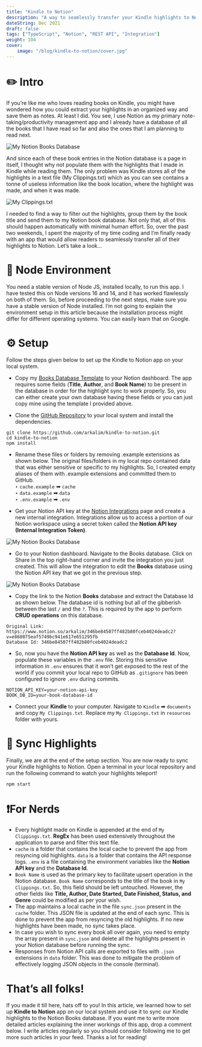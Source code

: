 ```yaml
---
title: "Kindle to Notion"
description: "A way to seamlessly transfer your Kindle highlights to Notion Database!"
dateString: Dec 2021
draft: false
tags: ["TypeScript", "Notion", "REST API", "Integration"]
weight: 104
cover:
    image: "/blog/kindle-to-notion/cover.jpg"
---
```


# ✏️ Intro
If you’re like me who loves reading books on Kindle, you might have wondered how you could extract your highlights in an organized way and save them as notes. At least I did. You see, I use Notion as my primary note-taking/productivity management app and I already have a database of all the books that I have read so far and also the ones that I am planning to read next.

![My Notion Books Database](/blog/kindle-to-notion/img1.jpg)

And since each of these book entries in the Notion database is a page in itself, I thought why not populate them with the highlights that I made in Kindle while reading them. The only problem was Kindle stores all of the highlights in a text file (My Clippings.txt) which as you can see contains a tonne of useless information like the book location, where the highlight was made, and when it was made.

![My Clippings.txt](/blog/kindle-to-notion/img2.jpg)

I needed to find a way to filter out the highlights, group them by the book title and send them to my Notion book database. Not only that, all of this should happen automatically with minimal human effort. So, over the past two weekends, I spent the majority of my time coding and I’m finally ready with an app that would allow readers to seamlessly transfer all of their highlights to Notion. Let’s take a look...

# 🤖 Node Environment
You need a stable version of Node JS, installed locally, to run this app. I have tested this on Node versions 16 and 14, and it has worked flawlessly on both of them. So, before proceeding to the next steps, make sure you have a stable version of Node installed. I’m not going to explain the environment setup in this article because the installation process might differ for different operating systems. You can easily learn that on Google.

# ⚙️ Setup
Follow the steps given below to set up the Kindle to Notion app on your local system.

- Copy my [Books Database Template](https://arkalim.notion.site/346be84507ff482b80fceb4024deadc2?v=e868075eaf5749bc941e617e651295fb) to your Notion dashboard. The app requires some fields (**Title**, **Author**, and **Book Name**) to be present in the database in order for the highlight sync to work properly. So, you can either create your own database having these fields or you can just copy mine using the template I provided above.

- Clone the [GitHub Repository](https://github.com/arkalim/kindle-to-notion) to your local system and install the dependencies.
```
git clone https://github.com/arkalim/kindle-to-notion.git
cd kindle-to-notion
npm install
```

- Rename these files or folders by removing .example extensions as shown below. The original files/folders in my local repo contained data that was either sensitive or specific to my highlights. So, I created empty aliases of them with .example extensions and committed them to GitHub.<br>
‣ `cache.example` ➡ `cache`<br>
‣ `data.example` ➡ `data`<br>
‣ `.env.example` ➡ `.env`<br>

- Get your Notion API key at the [Notion Integrations](https://www.notion.so/my-integrations) page and create a new internal integration. Integrations allow us to access a portion of our Notion workspace using a secret token called the **Notion API key (Internal Integration Token)**.

![My Notion Books Database](/blog/kindle-to-notion/img3.jpg)

- Go to your Notion dashboard. Navigate to the Books database. Click on Share in the top right-hand corner and invite the integration you just created. This will allow the integration to edit the **Books** database using the Notion API key that we got in the previous step.

![My Notion Books Database](/blog/kindle-to-notion/img4.jpg)

- Copy the link to the Notion **Books** database and extract the Database Id as shown below. The database id is nothing but all of the gibberish between the last `/` and the `?`. This is required by the app to perform **CRUD operations** on this database.
```
Original Link: https://www.notion.so/arkalim/346be84507ff482b80fceb4024deadc2?v=e868075eaf5749bc941e617e651295fb
Database Id: 346be84507ff482b80fceb4024deadc2
```

- So, now you have the **Notion API key** as well as the **Database Id**. Now, populate these variables in the `.env` file. Storing this sensitive information in `.env` ensures that it won’t get exposed to the rest of the world if you commit your local repo to GitHub as `.gitignore` has been configured to ignore `.env` during commits.
```
NOTION_API_KEY=your-notion-api-key
BOOK_DB_ID=your-book-database-id
```

- Connect your **Kindle** to your computer. Navigate to `Kindle` ➡ `documents` and copy `My Clippings.txt`. Replace my `My Clippings.txt` in `resources` folder with yours.

# 🔁 Sync Highlights
Finally, we are at the end of the setup section. You are now ready to sync your Kindle highlights to Notion. Open a terminal in your local repository and run the following command to watch your highlights teleport!
```
npm start
```

# ❗️For Nerds
- Every highlight made on Kindle is appended at the end of `My Clippings.txt`. **RegEx** has been used extensively throughout the application to parse and filter this text file.
- `cache` is a folder that contains the local cache to prevent the app from resyncing old highlights. `data` is a folder that contains the API response logs. `.env` is a file containing the environment variables like the **Notion API key** and the **Database Id**.
- `Book Name` is used as the primary key to facilitate upsert operation in the Notion database. `Book Name` corresponds to the title of the book in `My Clippings.txt`. So, this field should be left untouched. However, the other fields like **Title, Author, Date Started, Date Finished, Status, and Genre** could be modified as per your wish.
- The app maintains a local cache in the file `sync.json` present in the `cache` folder. This JSON file is updated at the end of each sync. This is done to prevent the app from resyncing the old highlights. If no new highlights have been made, no sync takes place.
- In case you wish to sync every book all over again, you need to empty the array present in `sync.json` and delete all the highlights present in your Notion database before running the sync.
- Responses from Notion API calls are exported to files with `.json` extensions in `data` folder. This was done to mitigate the problem of effectively logging JSON objects in the console (terminal).

# That’s all folks!
If you made it till here, hats off to you! In this article, we learned how to set up **Kindle to Notion** app on our local system and use it to sync our Kindle highlights to the Notion Books database. If you want me to write more detailed articles explaining the inner workings of this app, drop a comment below. I write articles regularly so you should consider following me to get more such articles in your feed. Thanks a lot for reading!